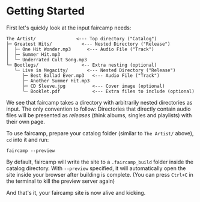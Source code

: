 <!--
    SPDX-FileCopyrightText: 2023 Simon Repp
    SPDX-License-Identifier: CC0-1.0
-->

# Getting Started

First let's quickly look at the input faircamp needs:

```
The Artist/               <--- Top directory ("Catalog")
├─ Greatest Hits/           <--- Nested Directory ("Release")
│  ├─ One Hit Wonder.mp3      <--- Audio File ("Track")
│  ├─ Summer Hit.mp3
│  └─ Underrated Cult Song.mp3
└─ Bootlegs/                <-- Extra nesting (optional)
   └─ Live in Megacity/       <--- Nested Directory ("Release")
      ├─ Best Ballad Ever.mp3   <--- Audio File ("Track")
      ├─ Another Summer Hit.mp3
      ├─ CD Sleeve.jpg          <--- Cover image (optional)
      └─ Booklet.pdf            <--- Extra files to include (optional)
```

We see that faircamp takes a directory with arbitrarily nested directories as
input. The only convention to follow: Directories that directly contain audio
files will be presented as *releases* (think albums, singles and playlists)
with their own page.

To use faircamp, prepare your catalog folder (similar to `The Artist/` above), `cd` into it and run:

```
faircamp --preview
```

By default, faircamp will write the site to a `.faircamp_build` folder inside
the catalog directory. With `--preview` specified, it will automatically open
the site inside your browser after building is complete. (You can press
`Ctrl+C` in the terminal to kill the preview server again)

And that's it, your faircamp site is now alive and kicking.